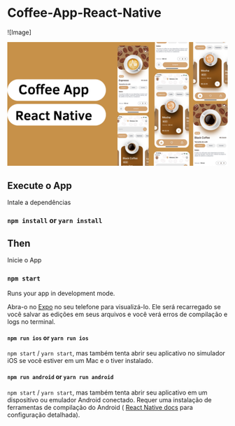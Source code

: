 # Coffee-App-React-Native

![Image]

  ![Alt text](capas.JPG)
 
  

## Execute o App

Intale a dependências

### `npm install` or `yarn install`

## Then

Inicie o App

### `npm start`

Runs your app in development mode.

Abra-o no [Expo](https://expo.io) no seu telefone para visualizá-lo. Ele será recarregado se você salvar as edições em seus arquivos e você verá erros de compilação e logs no terminal.

#### `npm run ios` or `yarn run ios`

 `npm start` / `yarn start`, mas também tenta abrir seu aplicativo no simulador iOS se você estiver em um Mac e o tiver instalado.

#### `npm run android` or `yarn run android`

 `npm start` / `yarn start`, mas também tenta abrir seu aplicativo em um dispositivo ou emulador Android conectado. Requer uma instalação de ferramentas de compilação do Android ( [React Native docs](https://facebook.github.io/react-native/docs/getting-started.html) para configuração detalhada).

<br />

